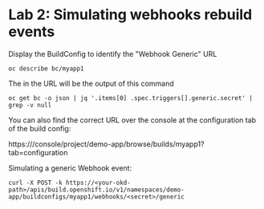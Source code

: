 # Lab 2: Simulating webhooks rebuild events

Display the BuildConfig to identify the "Webhook Generic" URL
```
oc describe bc/myapp1
```

The <secret> in the URL will be the output of this command
```
oc get bc -o json | jq '.items[0] .spec.triggers[].generic.secret' | grep -v null
```

You can also find the correct URL over the console at the configuration tab of the build config:

https://<your-okd-path>/console/project/demo-app/browse/builds/myapp1?tab=configuration

Simulating a generic Webhook event:
```
curl -X POST -k https://<your-okd-path>/apis/build.openshift.io/v1/namespaces/demo-app/buildconfigs/myapp1/webhooks/<secret>/generic
```